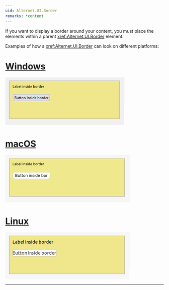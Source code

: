 ```yaml
---
uid: Alternet.UI.Border
remarks: *content
---
```

If you want to display a border around your content, you must place the elements within a parent <xref:Alternet.UI.Border> element.

Examples of how a <xref:Alternet.UI.Border> can look on different platforms:

# [Windows](#tab/screenshot-windows)
![Border on Windows](images/border-windows.png)
# [macOS](#tab/screenshot-macos)
![Border on macOS](images/border-macos.png)
# [Linux](#tab/screenshot-linux)
![Border on Linux](images/border-linux.png)
***